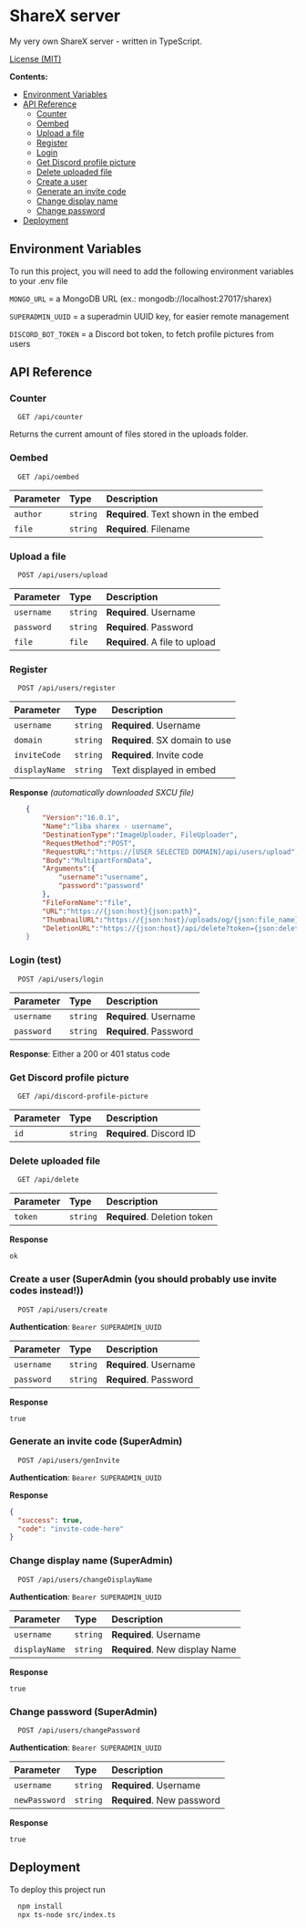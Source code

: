 # ShareX server

My very own ShareX server - written in TypeScript.

[License (MIT)](LICENSE.md)

**Contents:**

- [Environment Variables](#env-variables)
- [API Reference](#api-reference)
  - [Counter](#counter)
  - [Oembed](#oembed)
  - [Upload a file](#upload-a-file)
  - [Register](#register)
  - [Login](#login-test)
  - [Get Discord profile picture](#get-discord-profile-picture)
  - [Delete uploaded file](#delete-uploaded-file)
  - [Create a user](#create-a-user-superadmin-you-should-probably-use-invite-codes-instead)
  - [Generate an invite code](#generate-an-invite-code-superadmin)
  - [Change display name](#change-display-name-superadmin)
  - [Change password](#change-password-superadmin)
- [Deployment](#deployment)

## <a name="env-variables">Environment Variables</a>

To run this project, you will need to add the following environment variables to your .env file

`MONGO_URL` = a MongoDB URL (ex.: mongodb://localhost:27017/sharex)

`SUPERADMIN_UUID` = a superadmin UUID key, for easier remote management

`DISCORD_BOT_TOKEN` = a Discord bot token, to fetch profile pictures from users

## <a name="api-reference">API Reference</a>

### Counter

```http
  GET /api/counter
```

Returns the current amount of files stored in the uploads folder.

### Oembed

```http
  GET /api/oembed
```

| Parameter | Type     | Description                           |
| :-------- | :------- | :------------------------------------ |
| `author`  | `string` | **Required**. Text shown in the embed |
| `file`    | `string` | **Required**. Filename                |

### Upload a file

```http
  POST /api/users/upload
```

| Parameter  | Type     | Description                    |
| :--------- | :------- | :----------------------------- |
| `username` | `string` | **Required**. Username         |
| `password` | `string` | **Required**. Password         |
| `file`     | `file`   | **Required**. A file to upload |

### Register

```http
  POST /api/users/register
```

| Parameter     | Type     | Description                    |
| :------------ | :------- | :----------------------------- |
| `username`    | `string` | **Required**. Username         |
| `domain`      | `string` | **Required**. SX domain to use |
| `inviteCode`  | `string` | **Required**. Invite code      |
| `displayName` | `string` | Text displayed in embed        |

**Response** _(automatically downloaded SXCU file)_

```json
    {
        "Version":"16.0.1",
        "Name":"liba sharex - username",
        "DestinationType":"ImageUploader, FileUploader",
        "RequestMethod":"POST",
        "RequestURL":"https://[USER SELECTED DOMAIN]/api/users/upload",
        "Body":"MultipartFormData",
        "Arguments":{
            "username":"username",
            "password":"password"
        },
        "FileFormName":"file",
        "URL":"https://{json:host}{json:path}",
        "ThumbnailURL":"https://{json:host}/uploads/og/{json:file_name}",
        "DeletionURL":"https://{json:host}/api/delete?token={json:delete_token}
    }
```

### Login (test)

```http
  POST /api/users/login
```

| Parameter  | Type     | Description            |
| :--------- | :------- | :--------------------- |
| `username` | `string` | **Required**. Username |
| `password` | `string` | **Required**. Password |

**Response**: Either a 200 or 401 status code

### Get Discord profile picture

```http
  GET /api/discord-profile-picture
```

| Parameter | Type     | Description              |
| :-------- | :------- | :----------------------- |
| `id`      | `string` | **Required**. Discord ID |

### Delete uploaded file

```http
  GET /api/delete
```

| Parameter | Type     | Description                  |
| :-------- | :------- | :--------------------------- |
| `token`   | `string` | **Required**. Deletion token |

**Response**

```
ok
```

### Create a user (SuperAdmin (you should probably use invite codes instead!))

```http
  POST /api/users/create
```

**Authentication**: `Bearer SUPERADMIN_UUID`

| Parameter  | Type     | Description            |
| :--------- | :------- | :--------------------- |
| `username` | `string` | **Required**. Username |
| `password` | `string` | **Required**. Password |

**Response**

```
true
```

### Generate an invite code (SuperAdmin)

```http
  POST /api/users/genInvite
```

**Authentication**: `Bearer SUPERADMIN_UUID`

**Response**

```json
{
  "success": true,
  "code": "invite-code-here"
}
```

### Change display name (SuperAdmin)

```http
  POST /api/users/changeDisplayName
```

**Authentication**: `Bearer SUPERADMIN_UUID`

| Parameter     | Type     | Description                    |
| :------------ | :------- | :----------------------------- |
| `username`    | `string` | **Required**. Username         |
| `displayName` | `string` | **Required**. New display Name |

**Response**

```
true
```

### Change password (SuperAdmin)

```http
  POST /api/users/changePassword
```

**Authentication**: `Bearer SUPERADMIN_UUID`

| Parameter     | Type     | Description                |
| :------------ | :------- | :------------------------- |
| `username`    | `string` | **Required**. Username     |
| `newPassword` | `string` | **Required**. New password |

**Response**

```
true
```

## <a name="deploy">Deployment</a>

To deploy this project run

```bash
  npm install
  npx ts-node src/index.ts
```
